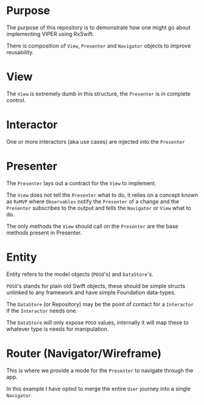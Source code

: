 # Purpose

The purpose of this repository is to demonstrate how one might go about implementing VIPER using RxSwift.

There is composition of `View`, `Presenter` and `Navigator` objects to improve reusability.

# View

The `View` is extremely dumb in this structure, the `Presenter` is in complete control.

# Interactor

One or more interactors (aka use cases) are injected into the `Presenter`

# Presenter<T>

The `Presenter` lays out a contract for the `View` to implement. 

The `View` does not tell the `Presenter` what to do, it relies on a concept known as `RxMVP` where `Observables` notify the `Presenter` of a change and the `Presenter` subscribes to the output and tells the `Navigator` or `View` what to do.

The only methods the `View` should call on the `Presenter` are the base methods present in Presenter<T>.

# Entity

Entity refers to the model objects (`POSO`'s) and `DataStore`'s.

`POSO`'s stands for plain old Swift objects, these should be simple structs unlinked to any framework and have simple Foundation data-types.

The `DataStore` (or Repository) may be the point of contact for a `Interactor` if the `Interactor` needs one.

The `DataStore` will only expose `POSO` values, internally it will map these to whatever type is needs for manipulation.

# Router (Navigator/Wireframe)

This is where we provide a mode for the `Presenter` to navigate through the app.

In this example I have opted to merge the entire `User` journey into a single `Navigator`.

